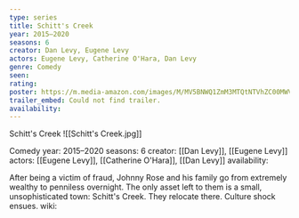 ```yaml
---
type: series
title: Schitt's Creek
year: 2015–2020
seasons: 6
creator: Dan Levy, Eugene Levy
actors: Eugene Levy, Catherine O'Hara, Dan Levy
genre: Comedy
seen:
rating: 
poster: https://m.media-amazon.com/images/M/MV5BNWQ1ZmM3MTQtNTVhZC00MWVlLWI5ZjgtYmZiYWQxZjUzZWM0XkEyXkFqcGdeQXVyMzQ2MDI5NjU@._V1_SX300.jpg
trailer_embed: Could not find trailer.
availability:
---
```

Schitt's Creek
![[Schitt's Creek.jpg]]

Comedy
year: 2015–2020
seasons: 6
creator: [[Dan Levy]], [[Eugene Levy]]
actors: [[Eugene Levy]], [[Catherine O'Hara]], [[Dan Levy]]
availability:

After being a victim of fraud, Johnny Rose and his family go from extremely wealthy to penniless overnight. The only asset left to them is a small, unsophisticated town: Schitt's Creek. They relocate there. Culture shock ensues.
wiki: 


